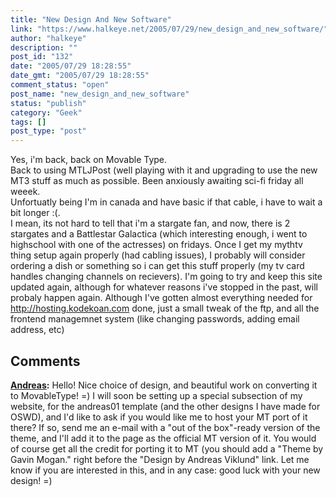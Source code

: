 ```yaml
---
title: "New Design And New Software"
link: "https://www.halkeye.net/2005/07/29/new_design_and_new_software/"
author: "halkeye"
description: ""
post_id: "132"
date: "2005/07/29 18:28:55"
date_gmt: "2005/07/29 18:28:55"
comment_status: "open"
post_name: "new_design_and_new_software"
status: "publish"
category: "Geek"
tags: []
post_type: "post"
---
```


Yes, i'm back, back on Movable Type.  
Back to using MTLJPost (well playing with it and upgrading to use the new MT3 stuff as much as possible. Been anxiously awaiting sci-fi friday all weeek.  
Unfortuatly being I'm in canada and have basic if that cable, i have to wait a bit longer :(.  
I mean, its not hard to tell that i'm a stargate fan, and now, there is 2 stargates and a Battlestar Galactica (which interesting enough, i went to highschool with one of the actresses) on fridays. Once I get my mythtv thing setup again properly (had cabling issues), I probably will consider ordering a dish or something so i can get this stuff properly (my tv card handles changing channels on recievers). I'm going to try and keep this site updated again, although for whatever reasons i've stopped in the past, will probaly happen again. Although I've gotten almost everything needed for http://hosting.kodekoan.com done, just a small tweak of the ftp, and all the frontend managemnet system (like changing passwords, adding email address, etc)

## Comments

**[Andreas](#2 "2005-07-31 13:35:02"):** Hello! Nice choice of design, and beautiful work on converting it to MovableType! =) I will soon be setting up a special subsection of my website, for the andreas01 template (and the other designs I have made for OSWD), and I'd like to ask if you would like me to host your MT port of it there? If so, send me an e-mail with a "out of the box"-ready version of the theme, and I'll add it to the page as the official MT version of it. You would of course get all the credit for porting it to MT (you should add a "Theme by Gavin Mogan." right before the "Design by Andreas Viklund" link. Let me know if you are interested in this, and in any case: good luck with your new design! =)

